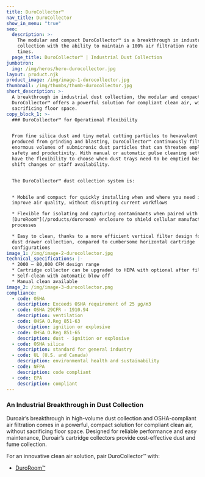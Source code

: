 ```yaml
---
title: DuroCollector™
nav_title: DuroCollector
show_in_menu: "true"
seo:
  description: >-
    The modular and compact DuroCollector™ is a breakthrough in industrial dust
    collection with the ability to maintain a 100% air filtration rate at all
    times.
  page_title: DuroCollector™ | Industrial Dust Collection
jumbotron:
  img: /img/heros/hero-durocollector.jpg
layout: product.njk
product_image: /img/image-1-durocollector.jpg
thumbnail: /img/thumbs/thumb-durocollector.jpg
short_description: >-
  A breakthrough in industrial dust collection, the modular and compact
  DuroCollector™ offers a powerful solution for compliant clean air, without
  sacrificing floor space.
copy_block_1: >-
  ### DuroCollector™ for Operational Flexibility


  From fine silica dust and tiny metal cutting particles to hexavalent chromium
  produced from grinding and blasting, DuroCollector™ continuously filters
  enormous volumes of submicronic dust particles that can threaten employee
  safety and productivity. With manual or automatic pulse cleaning settings, you
  have the flexibility to choose when dust trays need to be emptied based on
  shift changes or staff availability.  


  The DuroCollector™ dust collection system is:


  * Mobile and compact for quickly installing when and where you need it to
  improve air quality, without disrupting current workflows

  * Flexible for isolating and capturing contaminants when paired with our
  [DuroRoom™](/products/duroroom) enclosure to shield cellular manufacturing
  processes

  * Easy to clean, thanks to a more efficient vertical filter design for quick
  dust drawer collection, compared to cumbersome horizontal cartridge
  configurations
image_1: /img/image-2-durocollector.jpg
technical_specifications: |-
  * 2000 – 80,000 CFM design range
  * Cartridge collector can be upgraded to HEPA with optional after filter
  * Self-clean with automatic blow off
  * Manual clean available
image_2: /img/image-3-durocollector.png
compliance:
  - code: OSHA
    description: Exceeds OSHA requirement of 25 μg/m3
  - code: OSHA 29CFR - 1910.94
    description: ventilation
  - code: OHSA O.Reg 851-63
    description: ignition or explosive
  - code: OHSA O.Reg 851-65
    description: dust - ignition or explosive
  - code: OSHA silica
    description: standard for general industry
  - code: UL (U.S. and Canada)
    description: environmental health and sustainability
  - code: NFPA
    description: code compliant
  - code: EPA
    description: compliant
---
```

### An Industrial Breakthrough in Dust Collection

Duroair’s breakthrough in high-volume dust collection and OSHA-compliant air filtration comes in a powerful, compact solution for compliant clean air, without sacrificing floor space. Designed for reliable performance and easy maintenance, Duroair’s cartridge collectors provide cost-effective dust and fume collection.

For an innovative clean air solution, pair DuroCollector™ with:

* [DuroRoom™](/products/duroroom)

